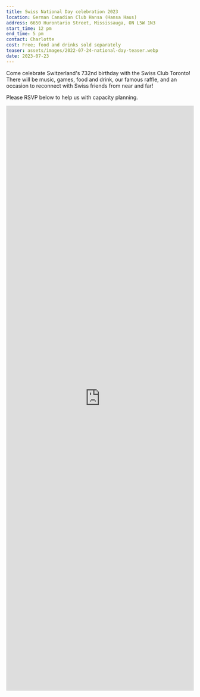 ```yaml
---
title: Swiss National Day celebration 2023
location: German Canadian Club Hansa (Hansa Haus)
address: 6650 Hurontario Street, Mississauga, ON L5W 1N3
start_time: 12 pm
end_time: 5 pm
contact: Charlotte
cost: Free; food and drinks sold separately
teaser: assets/images/2022-07-24-national-day-teaser.webp
date: 2023-07-23
---
```


Come celebrate Switzerland's 732nd birthday with the Swiss Club Toronto! There
will be music, games, food and drink, our famous raffle, and an occasion to
reconnect with Swiss friends from near and far!

Please RSVP below to help us with capacity planning.

<iframe src="https://docs.google.com/forms/d/e/1FAIpQLSeTF_Xuz4dxL1-i55ZZmnDTHsibe1Lly-y8kwOr9EDaHQWRKw/viewform?embedded=true" width="100%" height="1570" frameborder="0" marginheight="0" marginwidth="0">Loading…</iframe>
